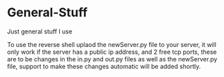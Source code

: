 # General-Stuff
Just general stuff I use




To use the reverse shell uplaod the newServer.py file to your server, it will only work if the server has a public ip address, and 2 free tcp ports, these are to be changes in the in.py and out.py files as well as the newServer.py file, support to make these changes automatic will be added shortly.


